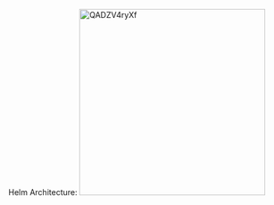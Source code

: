 Helm Architecture:
<img width="333" alt="QADZV4ryXf" src="https://github.com/devopsmails/devops/assets/119680288/74725ddb-9cc3-4dbb-8edc-9bf5e501e249">
